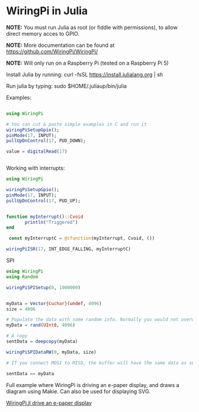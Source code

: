 # WiringPi in Julia 

**NOTE:** You must run Julia as root (or fiddle with permissions), to allow direct memory acces to GPIO. 

**NOTE:** More documentation can be found at  https://github.com/WiringPi/WiringPi/

**NOTE:** Will only run on a Raspberry Pi (tested on a Raspberry Pi 5)

Install Julia by running: curl -fsSL https://install.julialang.org | sh


Run julia by typing: sudo $HOME/.juliaup/bin/julia

Examples:
```julia

using WiringPi

# You can cut & paste simple examples in C and run it
wiringPiSetupGpio();
pinMode(17, INPUT);
pullUpDnControl(17, PUD_DOWN);

value = digitalRead(17)



```

Working with interrupts:
```julia
using WiringPi

wiringPiSetupGpio();
pinMode(17, INPUT);
pullUpDnControl(17, PUD_UP);


function myInterrupt()::Cvoid
       println("Triggered")
end

 const myInterruptC = @cfunction(myInterrupt, Cvoid, ())

wiringPiISR(17, INT_EDGE_FALLING, myInterruptC)

```

SPI
```julia
using WiringPi
using Random

wiringPiSPISetup(0, 1000000)


myData = Vector{Cuchar}(undef, 4096)
size = 4096

# Populate the data with some random info. Normally you would not overwrite the vector above.
myData = rand(UInt8, 4096)

# A copy
sentData = deepcopy(myData)

wiringPiSPIDataRW(0, myData, size)

# If you connect MOSI to MISO, the buffer will have the same data as sent. Otherwise it will be zeroes

sentData == myData

```

Full example where WiringPi is driving an e-paper display, and draws a diagram using Makie. Can also be used for displaying SVG.


[WiringPi.jl drive an e-paper display ](https://github.com/stensmo/WiringPi.jl/tree/main/examples)

